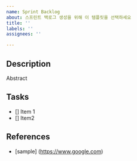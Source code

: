 ```yaml
---
name: Sprint Backlog
about: 스프린트 백로그 생성을 위해 이 템플릿을 선택하세요
title: ''
labels: ''
assignees: ''

---
```


## Description

Abstract

## Tasks

- [] Item 1
- [] Item2

## References

- [sample] (https://www.google.com)
